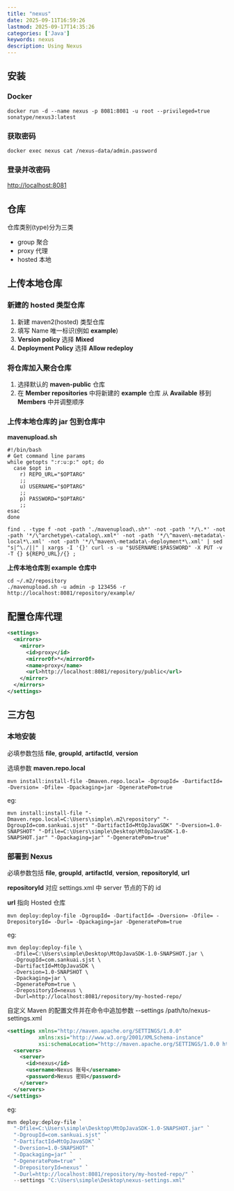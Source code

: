 ```yaml
---
title: "nexus"
date: 2025-09-11T16:59:26
lastmod: 2025-09-17T14:35:26
categories: ['Java']
keywords: nexus
description: Using Nexus
---
```


## 安装

### Docker

```shell
docker run -d --name nexus -p 8081:8081 -u root --privileged=true sonatype/nexus3:latest
```

### 获取密码

```shell
docker exec nexus cat /nexus-data/admin.password
```

### 登录并改密码

[http://localhost:8081](http://localhost:8081)

## 仓库

仓库类别(type)分为三类

- group 聚合
- proxy 代理
- hosted 本地

## 上传本地仓库

### 新建的 hosted 类型仓库

1. 新建 maven2(hosted) 类型仓库
2. 填写 Name 唯一标识(例如 **example**)
3. **Version policy** 选择 **Mixed**
4. **Deployment Policy** 选择 **Allow redeploy**

### 将仓库加入聚合仓库

1. 选择默认的 **maven-public** 仓库
2. 在 **Member repositories** 中将新建的 **example** 仓库 从 **Available** 移到 **Members** 中并调整顺序

### 上传本地仓库的 jar 包到仓库中

**mavenupload.sh**

```shell
#!/bin/bash
# Get command line params
while getopts ":r:u:p:" opt; do
  case $opt in
    r) REPO_URL="$OPTARG"
    ;;
    u) USERNAME="$OPTARG"
    ;;
    p) PASSWORD="$OPTARG"
    ;;
esac
done

find . -type f -not -path './mavenupload\.sh*' -not -path '*/\.*' -not -path '*/\^archetype\-catalog\.xml*' -not -path '*/\^maven\-metadata\-local*\.xml' -not -path '*/\^maven\-metadata\-deployment*\.xml' | sed "s|^\./||" | xargs -I '{}' curl -s -u "$USERNAME:$PASSWORD" -X PUT -v -T {} ${REPO_URL}/{} ;
```

**上传本地仓库到 example 仓库中**

```shell
cd ~/.m2/repository
./mavenupload.sh -u admin -p 123456 -r http://localhost:8081/repository/example/
```

## 配置仓库代理

```xml
<settings>
  <mirrors>
    <mirror>
      <id>proxy</id>
      <mirrorOf>*</mirrorOf>
      <name>proxy</name>
      <url>http://localhost:8081/repository/public</url>
    </mirror>
  </mirrors>
</settings>
```

## 三方包

### 本地安装

必填参数包括 **file**, **groupId**, **artifactId**, **version**

选填参数 **maven.repo.local**

```shell
mvn install:install-file -Dmaven.repo.local= -DgroupId= -DartifactId= -Dversion= -Dfile= -Dpackaging=jar -DgeneratePom=true
```

eg:

```shell
mvn install:install-file "-Dmaven.repo.local=C:\Users\simple\.m2\repository" "-DgroupId=com.sankuai.sjst" "-DartifactId=MtOpJavaSDK" "-Dversion=1.0-SNAPSHOT" "-Dfile=C:\Users\simple\Desktop\MtOpJavaSDK-1.0-SNAPSHOT.jar" "-Dpackaging=jar" "-DgeneratePom=true"
```

### 部署到 Nexus

必填参数包括 **file**, **groupId**, **artifactId**, **version**, **repositoryId**, **url**

**repositoryId** 对应 settings.xml 中 server 节点的下的 id

**url** 指向 Hosted 仓库

```shell
mvn deploy:deploy-file -DgroupId= -DartifactId= -Dversion= -Dfile= -DrepositoryId= -Durl= -Dpackaging=jar -DgeneratePom=true
```

eg:

```shell
mvn deploy:deploy-file \
  -Dfile=C:\Users\simple\Desktop\MtOpJavaSDK-1.0-SNAPSHOT.jar \
  -DgroupId=com.sankuai.sjst \
  -DartifactId=MtOpJavaSDK \
  -Dversion=1.0-SNAPSHOT \
  -Dpackaging=jar \
  -DgeneratePom=true \
  -DrepositoryId=nexus \
  -Durl=http://localhost:8081/repository/my-hosted-repo/
```

自定义 Maven 的配置文件并在命令中追加参数 --settings /path/to/nexus-settings.xml

```xml
<settings xmlns="http://maven.apache.org/SETTINGS/1.0.0"
          xmlns:xsi="http://www.w3.org/2001/XMLSchema-instance"
          xsi:schemaLocation="http://maven.apache.org/SETTINGS/1.0.0 https://maven.apache.org/xsd/settings-1.0.0.xsd">
  <servers>
    <server>
      <id>nexus</id>
      <username>Nexus 账号</username>
      <password>Nexus 密码</password>
    </server>
  </servers>
</settings>
```

eg:

```powershell
mvn deploy:deploy-file `
  "-Dfile=C:\Users\simple\Desktop\MtOpJavaSDK-1.0-SNAPSHOT.jar" `
  "-DgroupId=com.sankuai.sjst" `
  "-DartifactId=MtOpJavaSDK" `
  "-Dversion=1.0-SNAPSHOT" `
  "-Dpackaging=jar" `
  "-DgeneratePom=true" `
  "-DrepositoryId=nexus" `
  "-Durl=http://localhost:8081/repository/my-hosted-repo/" `
  --settings "C:\Users\simple\Desktop\nexus-settings.xml"
```
